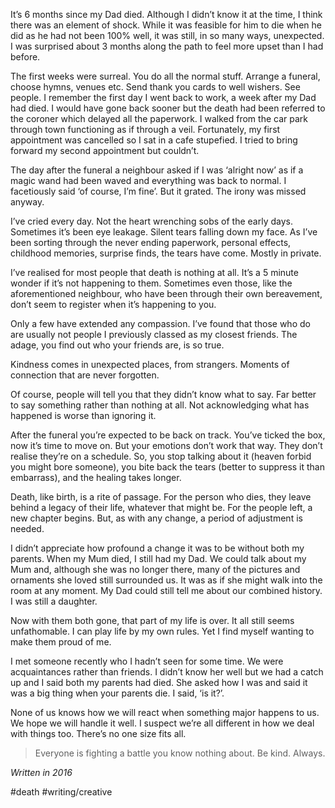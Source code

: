 It’s 6 months since my Dad died. Although I didn’t know it at the time, I think there was an element of shock. While it was feasible for him to die when he did as he had not been 100% well, it was still, in so many ways, unexpected. I was surprised about 3 months along the path to feel more upset than I had before. 

The first weeks were surreal. You do all the normal stuff. Arrange a funeral, choose hymns, venues etc. Send thank you cards to well wishers. See people. I remember the first day I went back to work, a week after my Dad had died. I would have gone back sooner but the death had been referred to the coroner which delayed all the paperwork. I walked from the car park through town functioning as if through a veil. Fortunately, my first appointment was cancelled so I sat in a cafe stupefied. I tried to bring forward my second appointment but couldn’t. 

The day after the funeral a neighbour asked if I was ‘alright now’ as if a magic wand had been waved and everything was back to normal. I facetiously said ‘of course, I’m fine’. But it grated. The irony was missed anyway. 

I’ve cried every day. Not the heart wrenching sobs of the early days. Sometimes it’s been eye leakage. Silent tears falling down my face. As I’ve been sorting through the never ending paperwork, personal effects, childhood memories, surprise finds, the tears have come. Mostly in private. 

I’ve realised for most people that death is nothing at all. It’s a 5 minute wonder if it’s not happening to them. Sometimes even those, like the aforementioned neighbour, who have been through their own bereavement, don’t seem to register when it’s happening to you. 

Only a few have extended any compassion. I’ve found that those who do are usually not people I previously classed as my closest friends. The adage, you find out who your friends are, is so true. 

Kindness comes in unexpected places, from strangers. Moments of connection that are never forgotten. 

Of course, people will tell you that they didn’t know what to say. Far better to say something rather than nothing at all. Not acknowledging what has happened is worse than ignoring it. 

After the funeral you’re expected to be back on track. You’ve ticked the box, now it’s time to move on. But your emotions don’t work that way. They don’t realise they’re on a schedule. So, you stop talking about it (heaven forbid you might bore someone), you bite back the tears (better to suppress it than embarrass), and the healing takes longer. 

Death, like birth, is a rite of passage. For the person who dies, they leave behind a legacy of their life, whatever that might be. For the people left, a new chapter begins. But, as with any change, a period of adjustment is needed. 

I didn’t appreciate how profound a change it was to be without both my parents. When my Mum died, I still had my Dad. We could talk about my Mum and, although she was no longer there, many of the pictures and ornaments she loved still surrounded us. It was as if she might walk into the room at any moment. My Dad could still tell me about our combined history. I was still a daughter. 

Now with them both gone, that part of my life is over. It all still seems unfathomable. I can play life by my own rules. Yet I find myself wanting to make them proud of me. 

I met someone recently who I hadn’t seen for some time. We were acquaintances rather than friends. I didn’t know her well but we had a catch up and I said both my parents had died. She asked how I was and said it was a big thing when your parents die. I said, ‘is it?’. 

None of us knows how we will react when something major happens to us. We hope we will handle it well. I suspect we’re all different in how we deal with things too. There’s no one size fits all. 

> Everyone is fighting a battle you know nothing about. Be kind. Always.

*Written in 2016*

#death #writing/creative 